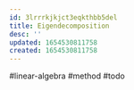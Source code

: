 ```yaml
---
id: 3lrrrkjkjct3eqkthbb5del
title: Eigendecomposition
desc: ''
updated: 1654530811758
created: 1654530811758
---
```

#linear-algebra #method #todo
